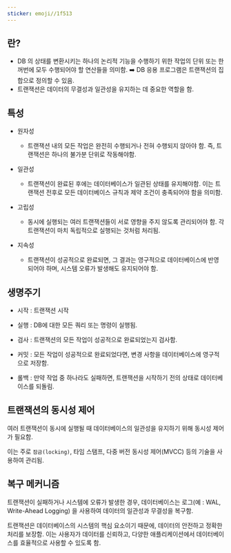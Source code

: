 ```yaml
---
sticker: emoji//1f513
---
```

## 란?

* DB 의 상태를 변환시키는 하나의 논리적 기능을 수행하기 위한 작업의 단위 또는 한꺼번에 모두 수행되어야 할 연산들을 의미함.
	➡️ DB 응용 프로그램은 트랜잭션의 집합으로 정의할 수 있음.
* 트랜잭션은 데이터의 무결성과 일관성을 유지하는 데 중요한 역할을 함.


## 특성

* 원자성
	* 트랜잭션 내의 모든 작업은 완전히 수행되거나 전혀 수행되지 않아야 함.
		즉, 트랜잭션은 하나의 불가분 단위로 작동해야함.

* 일관성
	* 트랜잭션이 완료된 후에는 데이터베이스가 일관된 상태를 유지해야함. 이는 트랜잭션 전후로 모든 데이터베이스 규칙과 제약 조건이 충족되어야 함을 의미함.

* 고립성
	* 동시에 실행되는 여러 트랜잭션들이 서로 영향을 주지 않도록 관리되어야 함. 각 트랜잭션이 마치 독립적으로 실행되는 것처럼 처리됨.

* 지속성
	* 트랜잭션이 성공적으로 완료되면, 그 결과는 영구적으로 데이터베이스에 반영되어야 하며, 시스템 오류가 발생해도 유지되어야 함.

## 생명주기

* 시작 : 트랜잭션 시작
  
* 실행 : DB에 대한 모든 쿼리 또는 명령이 실행됨.
  
* 검사 : 트랜잭션의 모든 작업이 성공적으로 완료되었는지 검사함.
  
* 커밋 : 모든 작업이 성공적으로 완료되었다면, 변경 사항을 데이터베이스에 영구적으로 저장함.
  
* 롤백 : 만약 작업 중 하나라도 실패하면, 트랜잭션을 시작하기 전의 상태로 데이터베이스를 되돌림.



## 트랜잭션의 동시성 제어

여러 트랜잭션이 동시에 실행될 때 데이터베이스의 일관성을 유지하기 위해 동시성 제어가 필요함.

이는 주로 `잠금(locking)`, 타임 스탬프, 다중 버전 동시성 제어(MVCC) 등의 기술을 사용하여 관리됨.

## 복구 메커니즘 

트랜잭션이 실패하거나 시스템에 오류가 발생한 경우, 데이터베이스는 로그(예 : WAL, Write-Ahead Logging) 을 사용하여 데이터의 일관성과 무결성을 복구함.

트랜잭션은 데이터베이스의 시스템의 핵심 요소이기 때문에, 데이터의 안전하고 정확한 처리를 보장함. 이는 사용자가 데이터를 신뢰하고, 다양한 애플리케이션에서 데이터베이스를 효율적으로 사용할 수 있도록 함.

